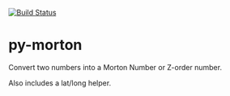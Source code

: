 [![Build Status](https://travis-ci.org/cd34/py-morton.png)](https://travis-ci.org/cd34/py-morton)

py-morton
=========

Convert two numbers into a Morton Number or Z-order number.

Also includes a lat/long helper.
